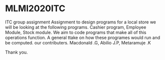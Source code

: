 # MLMI2020ITC
ITC group assignment
Assignment to design programs for a local store
we will be looking at the following programs.
Cashier program,
Employee Module,
Stock module.
We aim to code programs that make all of this operations function.
A general ttake on how these programes would run and be computed.
our contributers.
Macdonald .G,
Abilio J.P,
Metaramuje .K

Thank you.

